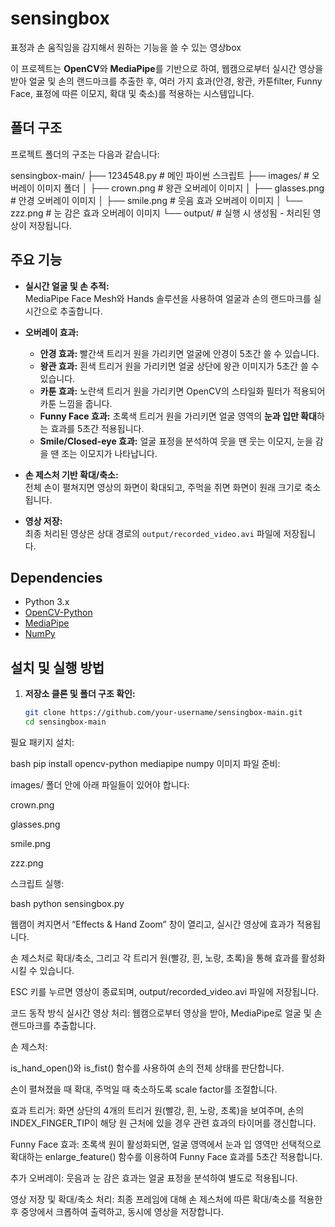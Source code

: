 # sensingbox
표정과 손 움직임을 감지해서 원하는 기능을 쓸 수 있는 영상box

이 프로젝트는 **OpenCV**와 **MediaPipe**를 기반으로 하여, 웹캠으로부터 실시간 영상을 받아 얼굴 및 손의 랜드마크를 추출한 후, 여러 가지 효과(안경, 왕관, 카툰filter, Funny Face, 표정에 따른 이모지, 확대 및 축소)를 적용하는 시스템입니다.  

## 폴더 구조

프로젝트 폴더의 구조는 다음과 같습니다:

sensingbox-main/ ├── 1234548.py # 메인 파이썬 스크립트 ├── images/ # 오버레이 이미지 폴더 │ ├── crown.png # 왕관 오버레이 이미지 │ ├── glasses.png # 안경 오버레이 이미지 │ ├── smile.png # 웃음 효과 오버레이 이미지 │ └── zzz.png # 눈 감은 효과 오버레이 이미지 └── output/ # 실행 시 생성됨 - 처리된 영상이 저장됩니다.


## 주요 기능

- **실시간 얼굴 및 손 추적:**  
  MediaPipe Face Mesh와 Hands 솔루션을 사용하여 얼굴과 손의 랜드마크를 실시간으로 추출합니다.

- **오버레이 효과:**  
  - **안경 효과:** 빨간색 트리거 원을 가리키면 얼굴에 안경이 5초간 쓸 수 있습니다. 
  - **왕관 효과:** 흰색 트리거 원을 가리키면 얼굴 상단에 왕관 이미지가 5초간 쓸 수 있습니다.
  - **카툰 효과:** 노란색 트리거 원을 가리키면 OpenCV의 스타일화 필터가 적용되어 카툰 느낌을 줍니다.
  - **Funny Face 효과:** 초록색 트리거 원을 가리키면 얼굴 영역의 **눈과 입만 확대**하는 효과를 5초간 적용됩니다.
  - **Smile/Closed-eye 효과:** 얼굴 표정을 분석하여 웃을 땐 웃는 이모지, 눈을 감을 땐 조는 이모지가 나타납니다. 

- **손 제스처 기반 확대/축소:**  
  전체 손이 펼쳐지면 영상의 화면이 확대되고, 주먹을 쥐면 화면이 원래 크기로 축소됩니다.

- **영상 저장:**  
  최종 처리된 영상은 상대 경로의 `output/recorded_video.avi` 파일에 저장됩니다.

## Dependencies

- Python 3.x
- [OpenCV-Python](https://pypi.org/project/opencv-python/)
- [MediaPipe](https://pypi.org/project/mediapipe/)
- [NumPy](https://pypi.org/project/numpy/)

## 설치 및 실행 방법

1. **저장소 클론 및 폴더 구조 확인:**

   ```bash
   git clone https://github.com/your-username/sensingbox-main.git
   cd sensingbox-main
필요 패키지 설치:

bash
pip install opencv-python mediapipe numpy
이미지 파일 준비:

images/ 폴더 안에 아래 파일들이 있어야 합니다:

crown.png

glasses.png

smile.png

zzz.png

스크립트 실행:

bash
python sensingbox.py

웹캠이 켜지면서 “Effects & Hand Zoom” 창이 열리고, 실시간 영상에 효과가 적용됩니다.

손 제스처로 확대/축소, 그리고 각 트리거 원(빨강, 흰, 노랑, 초록)을 통해 효과를 활성화시킬 수 있습니다.

ESC 키를 누르면 영상이 종료되며, output/recorded_video.avi 파일에 저장됩니다.

코드 동작 방식
실시간 영상 처리: 웹캠으로부터 영상을 받아, MediaPipe로 얼굴 및 손 랜드마크를 추출합니다.

손 제스처:

is_hand_open()와 is_fist() 함수를 사용하여 손의 전체 상태를 판단합니다.

손이 펼쳐졌을 때 확대, 주먹일 때 축소하도록 scale factor를 조절합니다.

효과 트리거: 화면 상단의 4개의 트리거 원(빨강, 흰, 노랑, 초록)을 보여주며, 손의 INDEX_FINGER_TIP이 해당 원 근처에 있을 경우 관련 효과의 타이머를 갱신합니다.

Funny Face 효과: 초록색 원이 활성화되면, 얼굴 영역에서 눈과 입 영역만 선택적으로 확대하는 enlarge_feature() 함수를 이용하여 Funny Face 효과를 5초간 적용합니다.

추가 오버레이: 웃음과 눈 감은 효과는 얼굴 표정을 분석하여 별도로 적용됩니다.

영상 저장 및 확대/축소 처리: 최종 프레임에 대해 손 제스처에 따른 확대/축소를 적용한 후 중앙에서 크롭하여 출력하고, 동시에 영상을 저장합니다.


